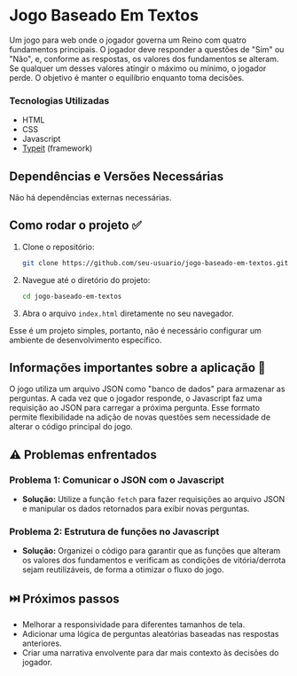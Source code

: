 # Jogo Baseado Em Textos

Um jogo para web onde o jogador governa um Reino com quatro fundamentos principais. O jogador deve responder a questões de "Sim" ou "Não", e, conforme as respostas, os valores dos fundamentos se alteram. Se qualquer um desses valores atingir o máximo ou mínimo, o jogador perde. O objetivo é manter o equilíbrio enquanto toma decisões.

### Tecnologias Utilizadas

- HTML
- CSS
- Javascript
- [Typeit](https://typeitjs.com/) (framework)

## Dependências e Versões Necessárias

Não há dependências externas necessárias.

## Como rodar o projeto ✅

1. Clone o repositório:
   ```bash
   git clone https://github.com/seu-usuario/jogo-baseado-em-textos.git
   ```
2. Navegue até o diretório do projeto:
   ```bash
   cd jogo-baseado-em-textos
   ```
3. Abra o arquivo `index.html` diretamente no seu navegador.

Esse é um projeto simples, portanto, não é necessário configurar um ambiente de desenvolvimento específico.

## Informações importantes sobre a aplicação 📌

O jogo utiliza um arquivo JSON como "banco de dados" para armazenar as perguntas. A cada vez que o jogador responde, o Javascript faz uma requisição ao JSON para carregar a próxima pergunta. Esse formato permite flexibilidade na adição de novas questões sem necessidade de alterar o código principal do jogo.

## ⚠️ Problemas enfrentados

### Problema 1: Comunicar o JSON com o Javascript
- **Solução:** Utilize a função `fetch` para fazer requisições ao arquivo JSON e manipular os dados retornados para exibir novas perguntas.

### Problema 2: Estrutura de funções no Javascript
- **Solução:** Organizei o código para garantir que as funções que alteram os valores dos fundamentos e verificam as condições de vitória/derrota sejam reutilizáveis, de forma a otimizar o fluxo do jogo.

## ⏭️ Próximos passos

- Melhorar a responsividade para diferentes tamanhos de tela.
- Adicionar uma lógica de perguntas aleatórias baseadas nas respostas anteriores.
- Criar uma narrativa envolvente para dar mais contexto às decisões do jogador.
